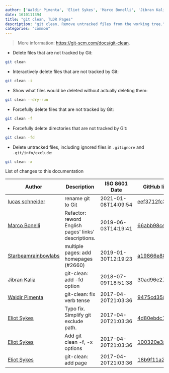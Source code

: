 ```yaml
---
author: ['Waldir Pimenta', 'Eliot Sykes', 'Marco Bonelli', 'Jibran Kalia', 'lucas schneider', 'Starbeamrainbowlabs']
date: 1610111394
title: "git clean, TLDR Pages"
description: "git clean, Remove untracked files from the working tree."
categories: "common"
---
```

> More information: <https://git-scm.com/docs/git-clean>.

- Delete files that are not tracked by Git:

```bash
git clean
```

- Interactively delete files that are not tracked by Git:

```bash
git clean -i
```

- Show what files would be deleted without actually deleting them:

```bash
git clean --dry-run
```

- Forcefully delete files that are not tracked by Git:

```bash
git clean -f
```

- Forcefully delete directories that are not tracked by Git:

```bash
git clean -fd
```

- Delete untracked files, including ignored files in `.gitignore` and `.git/info/exclude`:

```bash
git clean -x
```
List of changes to this documentation


Author | Description | ISO 8601 Date | GitHub link
------|-----|-----|-----
[lucas schneider](mailto:casdpa@gmail.com) | rename git to Git | 2021-01-08T14:09:54 | [eef3712fc3a6](https://github.com/tldr-pages/tldr/commit/eef3712fc3a6a3774384b2e4ed934583c8349d75)
[Marco Bonelli](mailto:marco@mebeim.net) | Refactor: reword English pages' links' descriptions. | 2019-06-03T14:19:41 | [66abb98ce935](https://github.com/tldr-pages/tldr/commit/66abb98ce935c0f4516bf30c4d6da72180d5a3ab)
[Starbeamrainbowlabs](mailto:sbrl@starbeamrainbowlabs.com) | multiple pages: add homepages (#2660) | 2019-01-30T12:19:23 | [a19866e88add](https://github.com/tldr-pages/tldr/commit/a19866e88addb239484637579b17e7c6ea9b53aa)
[Jibran Kalia](mailto:jibran.kalia@gmail.com) | git-clean: add -fd option | 2018-07-09T18:51:38 | [30ad96e27afb](https://github.com/tldr-pages/tldr/commit/30ad96e27afb73152d1325b33f72e79960d9604a)
[Waldir Pimenta](mailto:waldyrious@gmail.com) | git-clean: fix verb tense | 2017-04-20T21:03:36 | [9475cd358990](https://github.com/tldr-pages/tldr/commit/9475cd358990f7fba389b6b75f87e362b746b7f7)
[Eliot Sykes](mailto:eliotsykes@gmail.com) | Typo fix. Simplify git exclude path. | 2017-04-20T21:03:36 | [4d80ebdc16bd](https://github.com/tldr-pages/tldr/commit/4d80ebdc16bdc97a88ffe1b186811e2e553c4843)
[Eliot Sykes](mailto:eliotsykes@gmail.com) | Add git clean -f, -x options | 2017-04-20T21:03:36 | [100320e3a669](https://github.com/tldr-pages/tldr/commit/100320e3a6698108b036095489a58e7bff16af44)
[Eliot Sykes](mailto:eliotsykes@gmail.com) | git-clean: add page | 2017-04-20T21:03:36 | [18b9f11a299b](https://github.com/tldr-pages/tldr/commit/18b9f11a299bcc32a6df3d44fb80a83baf6d4a04)

